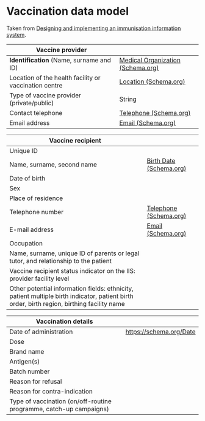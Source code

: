 # Vaccination data model

Taken from [Designing and implementing an immunisation information system](https://www.ecdc.europa.eu/sites/portal/files/documents/designing-implementing-immunisation-information-system_0.pdf).


| **Vaccine provider**                                  |                   |
--------------------------------------------------------|-------------------|
| **Identification** (Name, surname and ID)                 | [Medical Organization (Schema.org)](https://schema.org/MedicalOrganization) |
| Location of the health facility or vaccination centre | [Location (Schema.org)](https://schema.org/location) |
| Type of vaccine provider (private/public)             | String     |
| Contact telephone                                     | [Telephone (Schema.org)](https://schema.org/telephone) |
| Email address                                         | [Email (Schema.org)](https://schema.org/email)     |


| **Vaccine recipient**                                                                | |
---------------------------------------------------------------------------------------|-|
| Unique ID                                                                            | |
| Name, surname, second name                                       | [Birth Date (Schema.org)](https://schema.org/birthDate) |
| Date of birth                                                                        | |
| Sex                                                                                  | |
| Place of residence                                                                   | |
| Telephone number                                                | [Telephone (Schema.org)](https://schema.org/telephone) |
| E-mail address                                                  | [Email (Schema.org)](https://schema.org/email) |
| Occupation                                                                           | |
| Name, surname, unique ID of parents or legal tutor, and relationship to the patient  | |
| Vaccine recipient status indicator on the IIS: provider facility level               | |
| Other potential information fields: ethnicity, patient multiple birth indicator, patient birth order, birth region, birthing facility name                                                         | |


| **Vaccination details**                                             | |
----------------------------------------------------------------------|-|
| Date of administration                                              | https://schema.org/Date |
| Dose                                                                | |
| Brand name                                                          | |
| Antigen(s)                                                          | |
| Batch number                                                        | |
| Reason for refusal                                                  | |
| Reason for contra-indication                                        | |
| Type of vaccination (on/off-routine programme, catch-up campaigns)  | |

